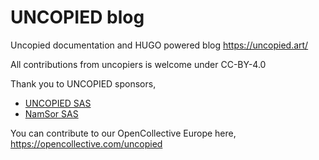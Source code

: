 # UNCOPIED blog

Uncopied documentation and HUGO powered blog
https://uncopied.art/

All contributions from uncopiers is welcome under CC-BY-4.0

Thank you to UNCOPIED sponsors,
* [UNCOPIED SAS](https://uncopied.art)
* [NamSor SAS](https://www.namsor.com)

You can contribute to our OpenCollective Europe here,
https://opencollective.com/uncopied

